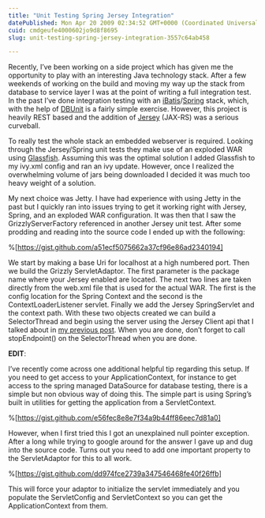 ```yaml
---
title: "Unit Testing Spring Jersey Integration"
datePublished: Mon Apr 20 2009 02:34:52 GMT+0000 (Coordinated Universal Time)
cuid: cmdgeufe4000602jo9d8f8695
slug: unit-testing-spring-jersey-integration-3557c64ab458

---
```


Recently, I’ve been working on a side project which has given me the opportunity to play with an interesting Java technology stack. After a few weekends of working on the build and moving my way up the stack from database to service layer I was at the point of writing a full integration test. In the past I’ve done integration testing with an [iBatis](http://ibatis.apache.org/)/[Spring](http://www.springsource.org/) stack, which, with the help of [DBUnit](http://www.dbunit.org/) is a fairly simple exercise. However, this project is heavily REST based and the addition of [Jersey](https://jersey.dev.java.net/) (JAX-RS) was a serious curveball.

To really test the whole stack an embedded webserver is required. Looking through the Jersey/Spring unit tests they make use of an exploded WAR using [Glassfish](https://glassfish.dev.java.net/). Assuming this was the optimal solution I added Glassfish to my ivy.xml config and ran an ivy update. However, once I realized the overwhelming volume of jars being downloaded I decided it was much too heavy weight of a solution.

My next choice was Jetty. I have had experience with using Jetty in the past but I quickly ran into issues trying to get it working right with Jersey, Spring, and an exploded WAR configuration. It was then that I saw the GrizzlyServerFactory referenced in another Jersey unit test. After some prodding and reading into the source code I ended up with the following:

%[https://gist.github.com/a51ecf5075662a37cf96e86ad2340194]

We start by making a base Uri for localhost at a high numbered port. Then we build the Grizzly ServletAdaptor. The first parameter is the package name where your Jersey enabled are located. The next two lines are taken directly from the web.xml file that is used for the actual WAR. The first is the config location for the Spring Context and the second is the ContextLoaderListener servlet. Finally we add the Jersey SpringServlet and the context path. With these two objects created we can build a SelectorThread and begin using the server using the Jersey Client api that I talked about in [my previous post](http://blog.bdarfler.com/2009/04/20/rest-calls-and-json-results-in-java/). When you are done, don’t forget to call stopEndpoint() on the SelectorThread when you are done.

**EDIT**:

I’ve recently come across one additional helpful tip regarding this setup. If you need to get access to your ApplicationContext, for instance to get access to the spring managed DataSource for database testing, there is a simple but non obvious way of doing this. The simple part is using Spring’s built in utilities for getting the application from a ServletContext.

%[https://gist.github.com/e56fec8e8e7f34a9b44ff86eec7d81a0]

However, when I first tried this I got an unexplained null pointer exception. After a long while trying to google around for the answer I gave up and dug into the source code. Turns out you need to add one important property to the ServletAdaptor for this to all work.

%[https://gist.github.com/dd974fce2739a347546468fe40f26ffb]

This will force your adaptor to initialize the servlet immediately and you populate the ServletConfig and ServletContext so you can get the ApplicationContext from them.